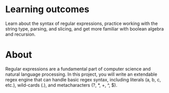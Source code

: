 # Learning outcomes

Learn about the syntax of regular expressions, practice working with the string type, parsing, and slicing, and get more familiar with boolean algebra and recursion.

# About

Regular expressions are a fundamental part of computer science and natural language processing. In this project, you will write an extendable regex engine that can handle basic regex syntax, including literals (a, b, c, etc.), wild-cards (.), and metacharacters (?, *, +, ^, $).
